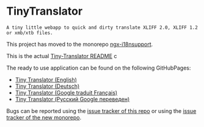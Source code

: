 # TinyTranslator

``
A tiny little webapp to quick and dirty translate XLIFF 2.0, XLIFF 1.2 or xmb/xtb files.
``

This project has moved to the monorepo [ngx-i18nsupport](https://github.com/martinroob/ngx-i18nsupport).

This is the actual [Tiny-Translator README](https://github.com/martinroob/ngx-i18nsupport/tree/master/projects/tiny-translator/README.md) c

The ready to use application can be found on the following GitHubPages:
* [Tiny Translator (English)](https://martinroob.github.io/tiny-translator/en)
* [Tiny Translator (Deutsch)](https://martinroob.github.io/tiny-translator/de)
* [Tiny Translator (Google traduit Français)](https://martinroob.github.io/tiny-translator/fr-google)
* [Tiny Translator (Русский Google переведен)](https://martinroob.github.io/tiny-translator/ru-google)

Bugs can be reported using the [issue tracker of this repo](https://github.com/martinroob/tiny-translator/issues) or using the [issue tracker of the new monorepo](https://github.com/martinroob/ngx-i18nsupport/issues).

